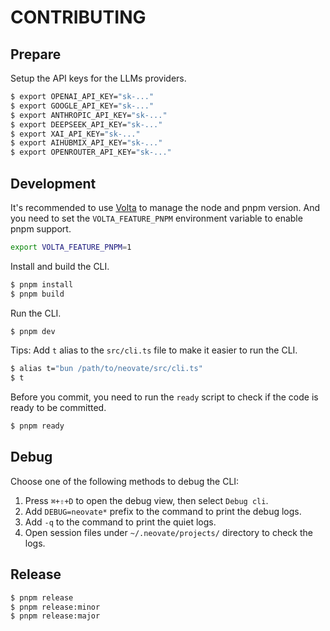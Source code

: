 # CONTRIBUTING

## Prepare

Setup the API keys for the LLMs providers.

```bash
$ export OPENAI_API_KEY="sk-..."
$ export GOOGLE_API_KEY="sk-..."
$ export ANTHROPIC_API_KEY="sk-..."
$ export DEEPSEEK_API_KEY="sk-..."
$ export XAI_API_KEY="sk-..."
$ export AIHUBMIX_API_KEY="sk-..."
$ export OPENROUTER_API_KEY="sk-..."
```

## Development

It's recommended to use [Volta](https://volta.sh/) to manage the node and pnpm version. And you need to set the `VOLTA_FEATURE_PNPM` environment variable to enable pnpm support.

```bash
export VOLTA_FEATURE_PNPM=1
```

Install and build the CLI.

```bash
$ pnpm install
$ pnpm build
```

Run the CLI.

```bash
$ pnpm dev
```

Tips: Add `t` alias to the `src/cli.ts` file to make it easier to run the CLI.

```bash
$ alias t="bun /path/to/neovate/src/cli.ts"
$ t
```

Before you commit, you need to run the `ready` script to check if the code is ready to be committed.

```bash
$ pnpm ready
```

## Debug

Choose one of the following methods to debug the CLI:

1. Press `⌘+⇧+D` to open the debug view, then select `Debug cli`.
2. Add `DEBUG=neovate*` prefix to the command to print the debug logs.
3. Add `-q` to the command to print the quiet logs.
4. Open session files under `~/.neovate/projects/` directory to check the logs.

## Release

```bash
$ pnpm release
$ pnpm release:minor
$ pnpm release:major
```
